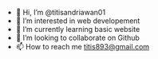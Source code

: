 - 👋 Hi, I’m @titisandriawan01
- 👀 I’m interested in web developement
- 🌱 I’m currently learning basic website
- 💞️ I’m looking to collaborate on Github
- 📫 How to reach me titis893@gmail.com

<!---
titisandriawan01/titisandriawan01 is a ✨ special ✨ repository because its `README.md` (this file) appears on your GitHub profile.
You can click the Preview link to take a look at your changes.
--->
